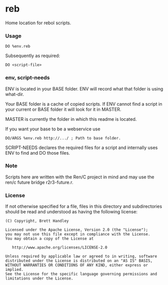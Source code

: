 reb
===

Home location for rebol scripts.

### Usage ###

    DO %env.reb

Subsequently as required:

    DO <script-file>

### env, script-needs ###

ENV is located in your BASE folder. ENV will record what that folder
is using what-dir.

Your BASE folder is a cache of copied scripts. If ENV cannot find a script
in your current or BASE folder it will look for it in MASTER.

MASTER is currently the folder in which this readme is located.

If you want your base to be a webservice use

    DO/ARGS %env.reb http://.../ ; Path to base folder.

SCRIPT-NEEDS declares the required files for a script and internally uses
ENV to find and DO those files.

### Note ###

Scripts here are written with the Ren/C project in mind and may use the
ren/c future bridge r2r3-future.r.

### License ###

If not otherwise specified for a file, files in this directory and
subdirectories should be read and understood as having the following license:

    (C) Copyright, Brett Handley

    Licensed under the Apache License, Version 2.0 (the "License");
    you may not use this file except in compliance with the License.
    You may obtain a copy of the License at

       http://www.apache.org/licenses/LICENSE-2.0

    Unless required by applicable law or agreed to in writing, software
    distributed under the License is distributed on an "AS IS" BASIS,
    WITHOUT WARRANTIES OR CONDITIONS OF ANY KIND, either express or implied.
    See the License for the specific language governing permissions and
    limitations under the License.
